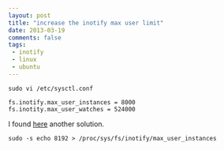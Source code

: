 ```yaml
---
layout: post
title: "increase the inotify max user limit"
date: 2013-03-19
comments: false
tags:
 - inotify
 - linux
 - ubuntu
---
```


    sudo vi /etc/sysctl.conf

    fs.inotify.max_user_instances = 8000
    fs.inotity.max_user_watches = 524000

I found [here](http://community.spotify.com/t5/Desktop-Linux/Spotify-wont-start-FileSystemMonitorLinux-failed/td-p/243130/page/2) another solution.

    sudo -s echo 8192 > /proc/sys/fs/inotify/max_user_instances
